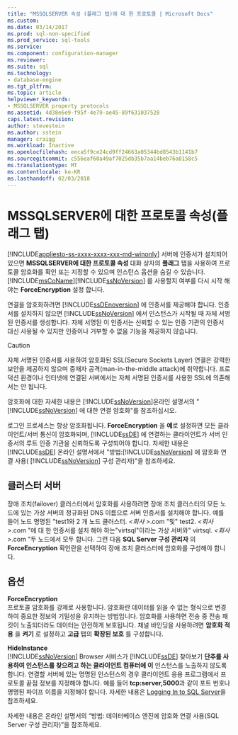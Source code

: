 ```yaml
---
title: "MSSQLSERVER 속성 (플래그 탭)에 대 한 프로토콜 | Microsoft Docs"
ms.custom: 
ms.date: 03/14/2017
ms.prod: sql-non-specified
ms.prod_service: sql-tools
ms.service: 
ms.component: configuration-manager
ms.reviewer: 
ms.suite: sql
ms.technology:
- database-engine
ms.tgt_pltfrm: 
ms.topic: article
helpviewer_keywords:
- MSSQLSERVER property protocols
ms.assetid: 4d38e6e9-f95f-4e79-ae45-89f631037528
caps.latest.revision: 
author: stevestein
ms.author: sstein
manager: craigg
ms.workload: Inactive
ms.openlocfilehash: eeca5f9ce24cd9ff24663a05344bd8543b1141b7
ms.sourcegitcommit: c556eaf60a49af7025db35b7aa14beb76a8158c5
ms.translationtype: MT
ms.contentlocale: ko-KR
ms.lasthandoff: 02/03/2018
---
```

# <a name="protocols-for-mssqlserver-properties-flags-tab"></a>MSSQLSERVER에 대한 프로토콜 속성(플래그 탭)
[!INCLUDE[appliesto-ss-xxxx-xxxx-xxx-md-winonly](../../includes/appliesto-ss-xxxx-xxxx-xxx-md-winonly.md)]
서버에 인증서가 설치되어 있으면 **MSSQLSERVER에 대한 프로토콜 속성** 대화 상자의 **플래그** 탭을 사용하여 프로토콜 암호화를 확인 또는 지정할 수 있으며 인스턴스 옵션을 숨길 수 있습니다. [!INCLUDE[msCoName](../../includes/msconame-md.md)][!INCLUDE[ssNoVersion](../../includes/ssnoversion-md.md)] 를 사용할지 여부를 다시 시작 해야는 **ForceEncryption** 설정 합니다.  
  
 연결을 암호화하려면 [!INCLUDE[ssDEnoversion](../../includes/ssdenoversion-md.md)] 에 인증서를 제공해야 합니다. 인증서를 설치하지 않으면 [!INCLUDE[ssNoVersion](../../includes/ssnoversion-md.md)] 에서 인스턴스가 시작될 때 자체 서명된 인증서를 생성합니다. 자체 서명된 이 인증서는 신뢰할 수 있는 인증 기관의 인증서 대신 사용될 수 있지만 인증이나 거부할 수 없음 기능을 제공하지 않습니다.  
  
> [!CAUTION]  
>  자체 서명된 인증서를 사용하여 암호화된 SSL(Secure Sockets Layer) 연결은 강력한 보안을 제공하지 않으며 중재자 공격(man-in-the-middle attack)에 취약합니다. 프로덕션 환경이나 인터넷에 연결된 서버에서는 자체 서명된 인증서를 사용한 SSL에 의존해서는 안 됩니다.  
  
 암호화에 대한 자세한 내용은 [!INCLUDE[ssNoVersion](../../includes/ssnoversion-md.md)]온라인 설명서의 " [!INCLUDE[ssNoVersion](../../includes/ssnoversion-md.md)] 에 대한 연결 암호화"를 참조하십시오.  
  
 로그인 프로세스는 항상 암호화됩니다. **ForceEncryption** 을 **예**로 설정하면 모든 클라이언트/서버 통신이 암호화되며, [!INCLUDE[ssDE](../../includes/ssde-md.md)] 에 연결하는 클라이언트가 서버 인증서의 루트 인증 기관을 신뢰하도록 구성되어야 합니다. 자세한 내용은 [!INCLUDE[ssDE](../../includes/ssde-md.md)] 온라인 설명서에서 "방법:[!INCLUDE[ssNoVersion](../../includes/ssnoversion-md.md)] 에 암호화 연결 사용( [!INCLUDE[ssNoVersion](../../includes/ssnoversion-md.md)] 구성 관리자)"을 참조하세요.  
  
## <a name="cluster-servers"></a>클러스터 서버  
 장애 조치(failover) 클러스터에서 암호화를 사용하려면 장애 조치 클러스터의 모든 노드에 있는 가상 서버의 정규화된 DNS 이름으로 서버 인증서를 설치해야 합니다. 예를 들어 노드 명명된 "test1와 2 개 노드 클러스터.  *\<회사 >*.com "및" test2. *\<회사 >*.com "에 대 한 인증서를 설치 해야 하는"virtsql"이라는 가상 서버와" virtsql. *\<회사 >*.com "두 노드에서 모두 합니다. 그런 다음 **SQL Server 구성 관리자** 의 **ForceEncryption** 확인란을 선택하여 장애 조치 클러스터에 암호화를 구성해야 합니다.  
  
## <a name="options"></a>옵션  
 **ForceEncryption**  
 프로토콜 암호화를 강제로 사용합니다. 암호화란 데이터를 읽을 수 없는 형식으로 변경하여 중요한 정보의 기밀성을 유지하는 방법입니다. 암호화를 사용하면 전송 중 전송 패킷이 노출되더라도 데이터는 안전하게 보호됩니다. 채널 바인딩을 사용하려면 **암호화 적용** 을 **켜기** 로 설정하고 **고급** 탭의 **확장된 보호** 를 구성합니다.  
  
 **HideInstance**  
 [!INCLUDE[ssNoVersion](../../includes/ssnoversion-md.md)] Browser 서비스가 [!INCLUDE[ssDE](../../includes/ssde-md.md)] 찾아보기 **단추를 사용하여 인스턴스를 찾으려고 하는 클라이언트 컴퓨터에 이** 인스턴스를 노출하지 않도록 합니다. 연결할 서버에 있는 명명된 인스턴스의 경우 클라이언트 응용 프로그램에서 프로토콜 끝점 정보를 지정해야 합니다. 예를 들어 **tcp:server,5000**과 같이 포트 번호나 명명된 파이프 이름을 지정해야 합니다. 자세한 내용은 [Logging In to SQL Server](../../database-engine/configure-windows/logging-in-to-sql-server.md)을 참조하세요.  
  
 자세한 내용은 온라인 설명서의 “방법: 데이터베이스 엔진에 암호화 연결 사용(SQL Server 구성 관리자)”을 참조하세요.  
  
  
